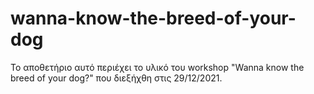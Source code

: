 # wanna-know-the-breed-of-your-dog
Το αποθετήριο αυτό περιέχει το υλικό του workshop "Wanna know the breed of your dog?" που διεξήχθη στις 29/12/2021.
